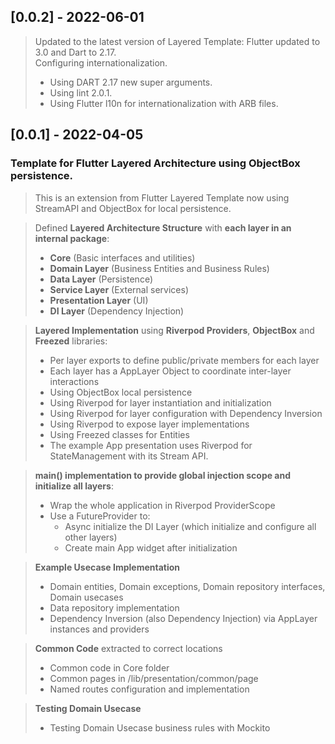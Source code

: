## [0.0.2] - 2022-06-01
> Updated to the latest version of Layered Template:
> Flutter updated to 3.0 and Dart to 2.17.  
> Configuring internationalization.  
>  
> - Using DART 2.17 new super arguments.
> - Using lint 2.0.1.
> - Using Flutter l10n for internationalization with ARB files.

## [0.0.1] - 2022-04-05

### Template for Flutter Layered Architecture using ObjectBox persistence.
> This is an extension from Flutter Layered Template now using StreamAPI and
> ObjectBox for local persistence.  

> Defined **Layered Architecture Structure** with **each layer in an internal package**:  
>   - **Core** (Basic interfaces and utilities)  
>   - **Domain Layer** (Business Entities and Business Rules)  
>   - **Data Layer** (Persistence)  
>   - **Service Layer** (External services)  
>   - **Presentation Layer** (UI)  
>   - **DI Layer** (Dependency Injection)  

> **Layered Implementation** using **Riverpod Providers**, **ObjectBox** and **Freezed** libraries:  
>   - Per layer exports to define public/private members for each layer  
>   - Each layer has a AppLayer Object to coordinate inter-layer interactions  
>   - Using ObjectBox local persistence  
>   - Using Riverpod for layer instantiation and initialization  
>   - Using Riverpod for layer configuration with Dependency Inversion  
>   - Using Riverpod to expose layer implementations  
>   - Using Freezed classes for Entities  
>   - The example App presentation uses Riverpod for StateManagement with its Stream API.  

> **main() implementation to provide global injection scope and initialize all layers**:
>   - Wrap the whole application in Riverpod ProviderScope  
>   - Use a FutureProvider to:  
>     - Async initialize the DI Layer (which initialize and configure all other layers)  
>     - Create main App widget after initialization  

> **Example Usecase Implementation**
>   - Domain entities, Domain exceptions, Domain repository interfaces, Domain usecases  
>   - Data repository implementation  
>   - Dependency Inversion (also Dependency Injection) via AppLayer instances and providers  

> **Common Code** extracted to correct locations  
>   - Common code in Core folder  
>   - Common pages in /lib/presentation/common/page  
>   - Named routes configuration and implementation  

> **Testing Domain Usecase**  
>   - Testing Domain Usecase business rules with Mockito  
